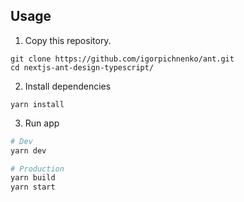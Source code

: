 ## Usage
1. Copy this repository.
```
git clone https://github.com/igorpichnenko/ant.git
cd nextjs-ant-design-typescript/
```
2. Install dependencies
```
yarn install
```

3. Run app
``` bash
# Dev
yarn dev

# Production
yarn build
yarn start
```
